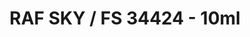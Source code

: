 ---
layout: product
title: "RAF SKY / FS 34424 - 10ml"
price: "330" 
desc: "Acrylic Laquer 10mL"
img_path: "/assets/img/RC290.webp"
brand: "AK "
available: false
special_offer: false
new: false
soon: false
cat: "020000"
subcat: "020200"
subsubcat: "020201"
sifra: "RC290"
popular: false
---